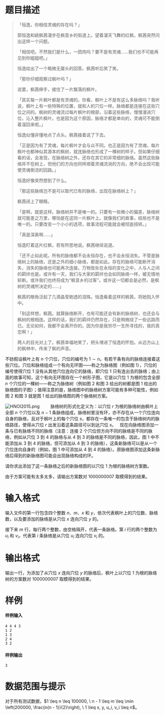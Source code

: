 
# 题目描述

> 「恒逸，你相信灵魂的存在吗？」   
>   
> 郭恒逸和姚枫茜漫步在枫音乡的街道上。望着漫天飞舞的红枫，枫茜突然问出这样一个问题。  
>   
> 「相信吧。不然我们是什么，一团肉吗？要不是有灵魂……我们也不可能再见到你姐姐吧。」  
>   
> 恒逸给出了一个略微无厘头的回答。枫茜听后笑了笑。  
>   
> 「那你仔细观察过枫叶吗？」  
>   
> 说罢，枫茜伸手，接住了一片飘落的枫叶。  
>   
> 「其实每一片枫叶都是有灵魂的。你看，枫叶上不是有这么多脉络吗？我听说，枫叶上有一些特殊的位置，就和人的穴位一样。脉络都是连接在这些穴位之间的。枫树的灵魂流过每片枫叶的根部，沿着这些脉络，慢慢漫进穴位，沁入整片枫叶。也是因为这个原因，脉络才都是单向的，灵魂可不能倒着溜回来呢。」  
>   
> 恒逸似懂非懂地点了点头。枫茜接着说了下去。  
>   
> 「正是因为有了灵魂，每片枫叶才会与众不同。也正是因为有了灵魂，每片枫叶也都神似其源本的枫树，就连脉络也形成了一棵树的样子。但如果仔细看的话，会发现，在脉络树之外，还存在其它的非常细的脉络。虽然这些脉络并不在树上，但他们的方向也同样顺着灵魂流淌的方向，绝不会出现可能使灵魂倒流的回路。」   
>   
> 恒逸好像突然想到了什么。  
>   
> 「那这些脉络岂不是可以取代已有的脉络，出现在脉络树上？」  
>   
> 枫茜闭上了眼睛。  
>   
> 「是啊，就是这样。脉络树并不是唯一的。只要有一些微小的偏差，脉络树就可能差之万里，哪怕是在这同一片枫叶上。就像我们的故事，结局也不是唯一的。只要改变一个小小的选项，故事流程可能就会被彻底扭转。」  
>   
> 「真是深奥啊……」  
>   
> 恒逸盯着这片红枫，若有所思地说。枫茜继续说道。  
>   
> 「还不止如此呢。所有的脉络都不会永恒存在，也不会永恒消失。不管是脉络树上的脉络，还是之外的细小脉络，都是如此。存在的脉络可能断开消失，消失的脉络也可能再次连接。万物皆处在永恒的变化之中，人与人之间的羁绊也是。或许有一天，我们与大家的羁绊也会如同脉络一样，被无情地斩断。或许我们也终将成为“枫音乡的过客”。或许这一切都会是必然，是枫树的灵魂所决定的……」  
>   
> 枫茜的眼角泛起了几滴晶莹剔透的泪珠。恒逸看着这样的枫茜，将她抱入怀中。  
>   
> 「别这样想，枫茜。就算脉络断开，也有可能还会有新的脉络树，也还会与枫树的根相连。这样的话，我们的羁绊仍然存在，只是稍微绕了一些远路而已。无论如何，我都不会离开你的。因为你是我穷尽一生所寻找的，我的真恋啊！」  
>   
> 两人的目光对上了。枫茜幸福地笑了，把头埋进了恒逸的怀抱。从远方山上的枫林中，传来了枫的声音。 

不妨假设枫叶上有 $n$ 个穴位，穴位的编号为 $1 \sim n$。有若干条有向的脉络连接着这些穴位。穴位和脉络组成一个有向无环图——称之为脉络图（例如图 1），穴位的编号使得穴位 $1$ 没有从其他穴位连向它的脉络，即穴位 1 只有连出去的脉络；由上面的故事可知，这个有向无环图存在一个树形子图，它是以穴位 $1$ 为根的包含全部 $n$ 个穴位的一棵树——称之为脉络树（例如图 2 和图 3 给出的树都是图 1 给出的脉络图的子图）；值得注意的是，脉络图中的脉络树方案可能有多种可能性，例如图 2 和图 3 就是图 1 给出的脉络图的两个脉络树方案。 

![HNOI2015.png](/source/loj/2115/img/aHR0cHM6Ly9pLmxvbGkubmV0LzIwMTkvMDIvMjAvNWM2Y2ZlMWU2MDc4Ni5wbmc=.png)
       
脉络树的形式化定义为：以穴位 $r$ 为根的脉络树由枫叶上全部 $n$ 个穴位以及 $n- 1$ 条脉络组成，脉络树里没有环，亦不存在从一个穴位连向自身的脉络，且对于枫叶上的每个穴位 $s$，都存在一条唯一的包含于脉络树内的脉络路径，使得从穴位 $r$ 出发沿着这条路径可以到达穴位 $s$。
 
现在向脉络图添加一条与已有脉络不同的脉络（注意：连接 $2$ 个穴位但方向不同的脉络是不同的脉络，例如从穴位 $3$ 到 $4$ 的脉络与从 $4$ 到 $3$ 的脉络是不同的脉络，因此，图 1 中不能添加从 $3$ 到 $4$ 的脉络，但可添加从 $4$ 到 $3$ 的脉络），这条新脉络可以是从一个穴位连向自身的（例如，图 1 中可添加从 $4$ 到 $4$ 的脉络）。原脉络图添加这条新脉络后得到的新脉络图可能会出现脉络构成的环。 

请你求出添加了这一条脉络之后的新脉络图的以穴位 $1$ 为根的脉络树方案数。

由于方案可能有太多太多，请输出方案数对 $1000000007$ 取模得到的结果。

# 输入格式

输入文件的第一行包含四个整数 $n$、$m$、$x$ 和 $y$，依次代表枫叶上的穴位数、脉络数，以及要添加的脉络是从穴位 $x$ 连向穴位 $y$ 的。 

接下来 $m$ 行，每行两个整数，由空格隔开，代表一条脉络。第 $i$ 行的两个整数为 $u_i$ 和 $v_i$，代表第 $i$ 条脉络是从穴位 $u_i$ 连向穴位 $v_i$ 的。

# 输出格式

输出一行，为添加了从穴位 $x$ 连向穴位 $y$ 的脉络后，枫叶上以穴位 $1$ 为根的脉络树的方案数对 $1000000007$ 取模得到的结果。

# 样例

#### 样例输入
```plain
4 4 4 3 
1 2 
1 3 
2 4 
3 2
```

#### 样例输出
```plain
3
```

# 数据范围与提示

对于所有测试数据，$1 \leq n \leq 100000, \ n - 1 \leq m \leq \min \left(200000, \frac{n(n - 1)}{2}\right), \ 1 \leq x, y, u_i, v_i \leq n$。

